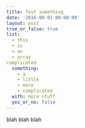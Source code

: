 ```yaml
---
title: Test something
date: '2016-08-01 00:00:00'
layout: post
true_or_false: true
list: 
  - this
  - is 
  - an
  - array
complicated
  something:
    - a
    - little
    - more
    - complicated
  with: more stuff
  yes_or_no: false
---
```

blah blah blah
